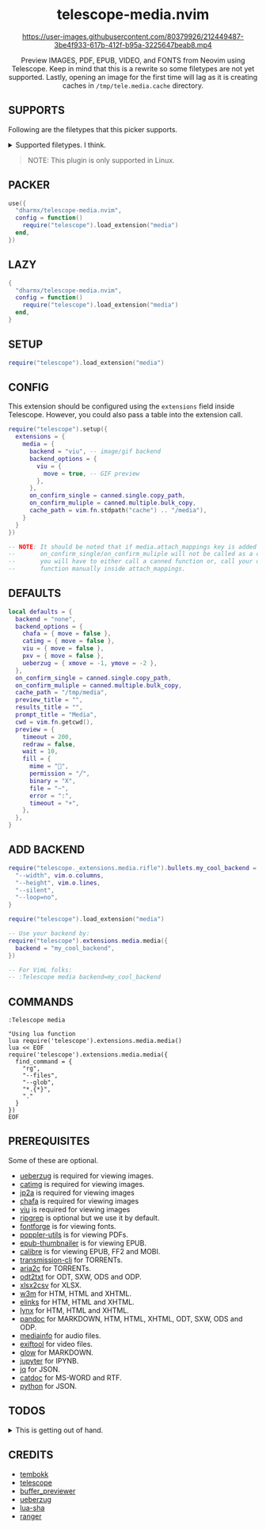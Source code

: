 <div align="center">

# telescope-media.nvim


<https://user-images.githubusercontent.com/80379926/212449487-3be4f933-617b-412f-b95a-3225647beab8.mp4>


Preview IMAGES, PDF, EPUB, VIDEO, and FONTS from Neovim using Telescope.
Keep in mind that this is a rewrite so some filetypes are not yet supported.
Lastly, opening an image for the first time will lag as it is creating caches
in `/tmp/tele.media.cache` directory.

</div>

## SUPPORTS

Following are the filetypes that this picker supports.

<details>

<summary>Supported filetypes. I think.</summary>

- MOBI
- FB2
- EPUB
- PNG
- JPG
- JPEG
- JIFF
- SVG
- WEBP
- GIF
- OTF
- TTF
- WOFF
- WOFF2
- MP4
- MKV
- FLV
- 3GP
- WMV
- MOV
- WEBM
- MPG
- MPEG
- AVI
- OGG
- AA
- AAC
- AIFF
- ALAC
- MP3
- OPUS
- OGA
- MOGG
- WAV
- CDA
- WMA
- AI
- EPS
- PDF
- MARKDOWN
- TORRENT
- RFC822
- ODT
- DOCX

</details>

> NOTE: This plugin is only supported in Linux.

## PACKER

```lua
use({
  "dharmx/telescope-media.nvim",
  config = function()
    require("telescope").load_extension("media")
  end,
})
```

## LAZY

```lua
{
  "dharmx/telescope-media.nvim",
  config = function()
    require("telescope").load_extension("media")
  end,
}
```

## SETUP

```lua
require("telescope").load_extension("media")
```

## CONFIG

This extension should be configured using the `extensions` field inside Telescope.
However, you could also pass a table into the extension call.

```lua
require("telescope").setup({
  extensions = {
    media = {
      backend = "viu", -- image/gif backend
      backend_options = {
        viu = {
          move = true, -- GIF preview
        },
      },
      on_confirm_single = canned.single.copy_path,
      on_confirm_muliple = canned.multiple.bulk_copy,
      cache_path = vim.fn.stdpath("cache") .. "/media"),
    }
  }
})

-- NOTE: It should be noted that if media.attach_mappings key is added then
--       on_confirm_single/on_confirm_muliple will not be called as a consequence.
--       you will have to either call a canned function or, call your own
--       function manually inside attach_mappings.
```

## DEFAULTS

```lua
local defaults = {
  backend = "none",
  backend_options = {
    chafa = { move = false },
    catimg = { move = false },
    viu = { move = false },
    pxv = { move = false },
    ueberzug = { xmove = -1, ymove = -2 },
  },
  on_confirm_single = canned.single.copy_path,
  on_confirm_muliple = canned.multiple.bulk_copy,
  cache_path = "/tmp/media",
  preview_title = "",
  results_title = "",
  prompt_title = "Media",
  cwd = vim.fn.getcwd(),
  preview = {
    timeout = 200,
    redraw = false,
    wait = 10,
    fill = {
      mime = "",
      permission = "╱",
      binary = "X",
      file = "~",
      error = ":",
      timeout = "+",
    },
  },
}
```

## ADD BACKEND

```lua
require("telescope._extensions.media.rifle").bullets.my_cool_backend = {
  "--width", vim.o.columns,
  "--height", vim.o.lines,
  "--silent",
  "--loop=no",
}

require("telescope").load_extension("media")

-- Use your backend by:
require("telescope").extensions.media.media({
  backend = "my_cool_backend",
})

-- For VimL folks:
-- :Telescope media backend=my_cool_backend
```

## COMMANDS

```vim
:Telescope media

"Using lua function
lua require('telescope').extensions.media.media()
lua << EOF
require('telescope').extensions.media.media({
  find_command = {
    "rg",
    "--files",
    "--glob",
    "*.{*}",
    "."
  }
})
EOF
```

## PREREQUISITES

Some of these are optional.

- [ueberzug](https://github.com/seebye/ueberzug) is required for viewing images.
- [catimg](https://github.com/posva/catimg) is required for viewing images.
- [jp2a](https://github.com/cslarsen/jp2a) is required for viewing images
- [chafa](https://github.com/hpjansson/chafa/) is required for viewing images
- [viu](https://github.com/atanunq/viu) is required for viewing images
- [ripgrep](https://github.com/BurntSushi/ripgrep) is optional but we use it by default.
- [fontforge](https://fontforge.org/en-US/) is for viewing fonts.
- [poppler-utils](https://poppler.freedesktop.org/) is for viewing PDFs.
- [epub-thumbnailer](https://github.com/marianosimone/epub-thumbnailer) is for viewing EPUB.
- [calibre](https://calibre-ebook.com) is for viewing EPUB, FF2 and MOBI.
- [transmission-cli](http://www.transmissionbt.com) for TORRENTs.
- [aria2c](https://aria2.github.io/) for TORRENTs.
- [odt2txt](https://github.com/dstosberg/odt2txt/) for ODT, SXW, ODS and ODP.
- [xlsx2csv](https://github.com/dilshod/xlsx2csv) for XLSX.
- [w3m](https://github.com/acg/w3m) for HTM, HTML and XHTML.
- [elinks](https://wiki.archlinux.org/title/ELinks) for HTM, HTML and XHTML.
- [lynx](https://lynx.browser.org) for HTM, HTML and XHTML.
- [pandoc](https://pandoc.org/index.html) for MARKDOWN, HTM, HTML, XHTML, ODT, SXW, ODS and ODP.
- [mediainfo](https://mediaarea.net/en/MediaInfo) for audio files.
- [exiftool](https://exiftool.org/) for video files.
- [glow](https://github.com/charmbracelet/glow) for MARKDOWN.
- [jupyter](https://jupyter.org/) for IPYNB.
- [jq](https://stedolan.github.io/jq/) for JSON.
- [catdoc](https://www.wagner.pp.ru/~vitus/software/catdoc/) for MS-WORD and RTF.
- [python](https://www.python.org/) for JSON.

## TODOS

<details>

<summary>This is getting out of hand.</summary>

- [x] Add documentations, briefs and notes.
- [x] Add default text preview.
- [x] Render html files using elinks, pandoc, lynx and w3m.
- [x] Render markdown files using glow and pandoc.
- [x] Add [viu](https://github.com/atanunq/viu) backend.
- [x] Add [jp2a](https://github.com/cslarsen/jp2a) backend.
- [x] Add [chafa](https://github.com/hpjansson/chafa/) backend.
- [x] Add support for ZIPs.
- [x] Add support for binaries.
- [x] Add default image preview.
- [x] Add support for ebooks.
- [x] Add support for Ai/EPS.
- [x] Add support for vectors.
- [x] Add support for images.
- [x] Add support for fonts.
- [x] Add support for video thumbnails.
- [x] Add support for audio covers.
- [x] Add support for PDF.
- [x] Add support for MSWORD types.
- [x] Add support for XLSX.
- [x] Add support for XLS.
- [x] Add support for DJVU.
- [x] Add support for TORRENT.
- [x] Add support for ODS.
- [x] Add support for ODP.
- [x] Add support for SXW.
- [x] Add support for ODT.
- [x] Add support for DFF.
- [x] Add support for DSF.
- [x] Add support for WV.
- [x] Add support for WVC.
- [x] Add support for RFC822.
- [x] Add support for RTF.
- [x] Add support for MARKDOWN.
- [x] Add some canned functions for `config.on_confirm`.
- [x] Improve caching.
- [x] Use image magick instead of fontforge for previewing fonts.
- [x] Add text/binary file handlers.
- [x] Add `cwd` support.
- [x] Add `attach_mappings` support.
- [ ] Add `img2txt` backend.
- [ ] Add `gif2txt` backend.
- [ ] Add `ascii-image-converter` backend.
- [x] Add dialog boxes.
- [x] Add `rifle.lua`.
- [x] Revise `rifle.lua`.
- [ ] Recalibrate preview size when window is moved.
- [x] Check only once if all listed executables in `rifle.lua` exists.
- [ ] Map executables to filetypes.
- [ ] Refactor and revise.
- [ ] Pass options for custom timeout limit for `_run()` function.
- [ ] Document `preview.lua` and `rifle.lua`.
- [ ] Revise all documentations.
- [ ] Add `checkheath` module.
- [x] Do not use `get_os_command_output` for possible long jobs.

</details>

## CREDITS

- [tembokk](https://github.com/tembokk)
- [telescope](https://github.com/nvim-telescope)
- [buffer_previewer](https://github.com/nvim-telescope/telescope.nvim/blob/master/lua/telescope/previewers/buffer_previewer.lua)
- [ueberzug](https://github.com/seebye/ueberzug)
- [lua-sha](https://gist.github.com/PedroAlvesV/ea80f6724df49ace29eed03e7f75b589)
- [ranger](https://github.com/ranger/ranger/)
